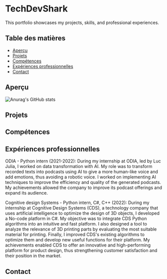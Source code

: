 # TechDevShark

This portfolio showcases my projects, skills, and professional experiences.

## Table des matières

- [Aperçu](#aperçu)
- [Projets](#projets)
- [Compétences](#compétences)
- [Expériences professionnelles](#expériences-professionnelles)
- [Contact](#contact)

## Aperçu

![Anurag's GitHub stats](https://github-readme-stats.vercel.app/api?username=TechDevShark&show_icons=true&theme=github_dark_dimmed)


## Projets



## Compétences


## Expériences professionnelles

ODIA - Python intern (2021-2022):
During my internship at ODIA, led by Luc Julia, I worked on data transformation with AI. My role was to transform recorded texts into podcasts using AI to give a more human-like voice and add emotions, thus avoiding a robotic voice. I worked on implementing AI techniques to improve the efficiency and quality of the generated podcasts. My achievements allowed the company to improve its podcast offerings and expand its audience.

Cognitive design Systems - Python intern, C#, C++ (2022):
During my internship at Cognitive Design Systems (CDS), a technology company that uses artificial intelligence to optimize the design of 3D objects, I developed a No-code platform in C#. My objective was to integrate CDS Python algorithms into an intuitive and fast platform. I also designed a tool to analyze the relevance of 3D printing parts by evaluating the most suitable material for printing. Finally, I improved CDS's existing algorithms to optimize them and develop new useful functions for their platform. My achievements enabled CDS to offer an innovative and high-performing platform for product design, thus strengthening customer satisfaction and their position in the market.

## Contact
